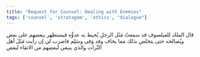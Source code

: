 ```yaml
---
title: "Request for Counsel: Dealing with Enemies"
tags: ['counsel', 'stratagem', 'ethics', "dialogue"]
---
```


 قال الملك للفيلسوف قد سمعتُ مَثَل الرجلِ يُحيط به عدوُّه فيستظهر ببعضهم على بعض ويُصالحه حتى يتخلص بذلك مما يخاف وقد وَفى وسَلِم فاضرب لي  إن رأيت  مَثَلَ أهل التِّرات والذي ينبغي لبعضهم من الاتقاء لبعض

